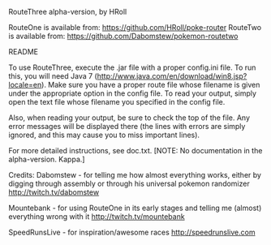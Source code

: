 RouteThree alpha-version, by HRoll

RouteOne is available from: https://github.com/HRoll/poke-router
RouteTwo is available from: https://github.com/Dabomstew/pokemon-routetwo

README

To use RouteThree, execute the .jar file with a proper config.ini file. To run this, you will need Java 7 (http://www.java.com/en/download/win8.jsp?locale=en). Make sure you have a proper route file whose filename is given under the appropriate option in the config file. To read your output, simply open the text file whose filename you specified in the config file.

Also, when reading your output, be sure to check the top of the file. Any error messages will be displayed there (the lines with errors are simply ignored, and this may cause you to miss important lines).

For more detailed instructions, see doc.txt. [NOTE: No documentation in the alpha-version. Kappa.]

Credits: 
Dabomstew - for telling me how almost everything works, either by digging through assembly or through his universal pokemon randomizer http://twitch.tv/dabomstew

Mountebank - for using RouteOne in its early stages and telling me (almost) everything wrong with it http://twitch.tv/mountebank

SpeedRunsLive - for inspiration/awesome races http://speedrunslive.com